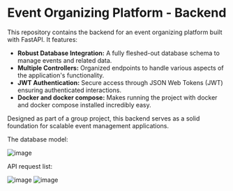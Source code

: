 # Event Organizing Platform - Backend

This repository contains the backend for an event organizing platform built with FastAPI. It features:

- **Robust Database Integration:** A fully fleshed-out database schema to manage events and related data.
- **Multiple Controllers:** Organized endpoints to handle various aspects of the application's functionality.
- **JWT Authentication:** Secure access through JSON Web Tokens (JWT) ensuring authenticated interactions.
- **Docker and docker compose:** Makes running the project with docker and docker compose installed incredibly easy.

Designed as part of a group project, this backend serves as a solid foundation for scalable event management applications.

The database model:

![image](https://github.com/user-attachments/assets/fde99895-e7c6-4e60-bc4c-5724ef58075c)

API request list:

![image](https://github.com/user-attachments/assets/a7d3a7ee-132c-432d-8b07-c71fa317da9b)
![image](https://github.com/user-attachments/assets/68092070-4521-4168-92e0-1eda485f7856)

